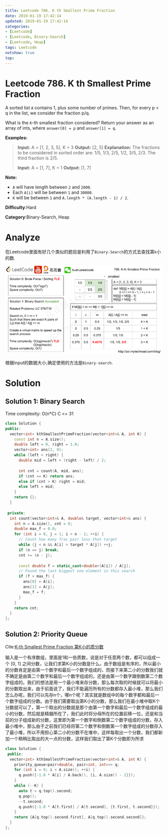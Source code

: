 ```yaml
---
title: Leetcode 786. K th Smallest Prime Fraction
date: 2019-01-19 17:42:14
updated: 2019-01-19 17:42:14
categories: 
- [Leetcode]
- [Leetcode, Binary-Search]
- [Leetcode, Heap]
tags: Leetcode
notshow: true
top:
---
```


# Leetcode 786. K th Smallest Prime Fraction

A sorted list  `A`  contains 1, plus some number of primes. Then, for every p < q in the list, we consider the fraction p/q.

What is the  `K`-th smallest fraction considered? Return your answer as an array of ints, where  `answer[0] = p`  and  `answer[1] = q`.

**Examples:**
> **Input:** A = [1, 2, 3, 5], K = 3
> **Output:** [2, 5]
> **Explanation:**
> The fractions to be considered in sorted order are:
> 1/5, 1/3, 2/5, 1/2, 3/5, 2/3.
> The third fraction is 2/5.
> 
> **Input:** A = [1, 7], K = 1
> **Output:** [1, 7]

**Note:**

- `A`  will have length between  `2`  and  `2000`.
- Each  `A[i]`  will be between  `1`  and  `30000`.
- `K`  will be between  `1`  and  `A.length * (A.length - 1) / 2`.

**Difficulty**:Hard

**Category**:Binary-Search, Heap

<!-- more -->

# Analyze

在Leetcode里面有好几个类似的题目是利用了`Binary-Search`的方式去查找第`k`小的数.

![](/images/in-post/2019-01-19-Leetcode-786-K-th-Smallest-Prime-Fraction/2019-01-19-17-45-08.png)

根据input的数据大小,确定使用的方法是`Binary-search`.

# Solution

## Solution 1: Binary Search

Time complexity: O(n*C) C <= 31

```cpp
class Solution {
public:
  vector<int> kthSmallestPrimeFraction(vector<int>& A, int K) {
    const int n = A.size();
    double left = 0, right = 1.0;
    vector<int> ans(2, 0);
    while (left < right) {
      double mid = left + (right - left) / 2;

      int cnt = count(A, mid, ans);
      if (cnt == K) return ans;
      else if (cnt > K) right = mid;
      else left = mid;
    }
    return {};
  }

 private:
  int count(vector<int>& A, double& target, vector<int>& ans) {
    int n = A.size(), cnt = 0;
    double max_f = 0.0;
    for (int i = 0, j = 1; i < n - 1; ++i) {
      // Count how many frac pair less that target
      while (j < n && A[i] > target * A[j]) ++j;
      if (n == j) break;
      cnt += (n - j);
  
      const double f = static_cast<double>(A[i]) / A[j];
      // Found the last biggest one element in this search
      if (f > max_f) {
        ans[0] = A[i];
        ans[1] = A[j];
        max_f = f;
      }
    }
    return cnt;
  }
};
```

## Solution 2: Priority Queue

Cite:[K-th Smallest Prime Fraction 第K小的质分数](http://www.cnblogs.com/grandyang/p/9135156.html)

输入是一个有序数组，里面是1和一些质数，说是对于任意两个数，都可以组成一个 [0, 1] 之间分数，让我们求第K小的分数是什么。由于数组是有序的，所以最小的分数肯定是由第一个数字和最后一个数字组成的，而接下来第二小的分数我们就不确定是由第二个数字和最后一个数字组成的，还是由第一个数字跟倒数第二个数字组成的。我们的想法是用一个最小堆来存分数，那么每次取的时候就可以将最小的分数取出来，由于前面说了，我们不能遍历所有的分数都存入最小堆，那么我们怎么办呢，我们可以先存n个，哪n个呢？其实就是数组中的每个数字都和最后一个数字组成的分数。由于我们需要取出第K小的分数，那么我们在最小堆中取K个分数就可以了，第一个取出的分数就是那个由第一个数字和最后一个数字组成的最小的分数，然后就是精髓所在了，我们此时将分母所在的位置前移一位，还是和当前的分子组成新的分数，这里即为第一个数字和倒数第二个数字组成的分数，存入最小堆中，那么由于之前我们已经将第二个数字和倒数第一个数字组成的分数存入了最小堆，所以不用担心第二小的分数不在堆中，这样每取出一个分数，我们都新加一个稍稍比取出的大一点的分数，这样我们取出了第K个分数即为所求

```cpp
class Solution {
 public:
  vector<int> kthSmallestPrimeFraction(vector<int>& A, int K) {
    priority_queue<pair<double, pair<int, int>>> q;
    for (int i = 0; i < A.size(); ++i) {
      q.push({-1.0 * A[i] / A.back(), {i, A.size() - 1}});
    }
    while (--K) {
      auto t = q.top().second;
      q.pop();
      --t.second;
      q.push({-1.0 * A[t.first] / A[t.second], {t.first, t.second}});
    }
    return {A[q.top().second.first], A[q.top().second.second]};
  }
};
```